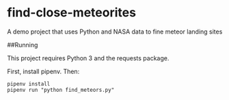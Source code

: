# find-close-meteorites
A demo project that uses Python and NASA data to fine meteor landing sites

##Running

This project requires Python 3 and the requests package.

First, install pipenv.  Then:

```
pipenv install
pipenv run "python find_meteors.py"
```

